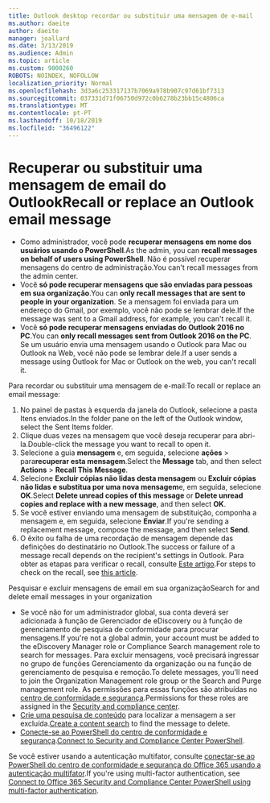 ```yaml
---
title: Outlook desktop recordar ou substituir uma mensagem de e-mail
ms.author: daeite
author: daeite
manager: joallard
ms.date: 3/13/2019
ms.audience: Admin
ms.topic: article
ms.custom: 9000260
ROBOTS: NOINDEX, NOFOLLOW
localization_priority: Normal
ms.openlocfilehash: 3d3a6c253317137b7069a978b907c97d61bf7313
ms.sourcegitcommit: 037331d71f06750d972c0b6278b23bb15c4806ca
ms.translationtype: MT
ms.contentlocale: pt-PT
ms.lasthandoff: 10/18/2019
ms.locfileid: "36496122"
---
```

# <a name="recall-or-replace-an-outlook-email-message"></a><span data-ttu-id="46d68-102">Recuperar ou substituir uma mensagem de email do Outlook</span><span class="sxs-lookup"><span data-stu-id="46d68-102">Recall or replace an Outlook email message</span></span>

- <span data-ttu-id="46d68-103">Como administrador, você pode **recuperar mensagens em nome dos usuários usando o PowerShell**.</span><span class="sxs-lookup"><span data-stu-id="46d68-103">As the admin, you can **recall messages on behalf of users using PowerShell**.</span></span> <span data-ttu-id="46d68-104">Não é possível recuperar mensagens do centro de administração.</span><span class="sxs-lookup"><span data-stu-id="46d68-104">You can't recall messages from the admin center.</span></span>
- <span data-ttu-id="46d68-105">Você **só pode recuperar mensagens que são enviadas para pessoas em sua organização**.</span><span class="sxs-lookup"><span data-stu-id="46d68-105">You can **only recall messages that are sent to people in your organization**.</span></span> <span data-ttu-id="46d68-106">Se a mensagem foi enviada para um endereço do Gmail, por exemplo, você não pode se lembrar dele.</span><span class="sxs-lookup"><span data-stu-id="46d68-106">If the message was sent to a Gmail address, for example, you can't recall it.</span></span>
- <span data-ttu-id="46d68-107">Você **só pode recuperar mensagens enviadas do Outlook 2016 no PC**.</span><span class="sxs-lookup"><span data-stu-id="46d68-107">You can **only recall messages sent from Outlook 2016 on the PC**.</span></span> <span data-ttu-id="46d68-108">Se um usuário envia uma mensagem usando o Outlook para Mac ou Outlook na Web, você não pode se lembrar dele.</span><span class="sxs-lookup"><span data-stu-id="46d68-108">If a user sends a message using Outlook for Mac or Outlook on the web, you can't recall it.</span></span>

<span data-ttu-id="46d68-109">Para recordar ou substituir uma mensagem de e-mail:</span><span class="sxs-lookup"><span data-stu-id="46d68-109">To recall or replace an email message:</span></span>

1. <span data-ttu-id="46d68-110">No painel de pastas à esquerda da janela do Outlook, selecione a pasta Itens enviados.</span><span class="sxs-lookup"><span data-stu-id="46d68-110">In the folder pane on the left of the Outlook window, select the Sent Items folder.</span></span>
1. <span data-ttu-id="46d68-111">Clique duas vezes na mensagem que você deseja recuperar para abri-la.</span><span class="sxs-lookup"><span data-stu-id="46d68-111">Double-click the message you want to recall to open it.</span></span>
1. <span data-ttu-id="46d68-112">Selecione a guia **mensagem** e, em seguida, selecione **ações** > para**recuperar esta mensagem**.</span><span class="sxs-lookup"><span data-stu-id="46d68-112">Select the **Message** tab, and then select **Actions** > **Recall This Message**.</span></span>
1. <span data-ttu-id="46d68-113">Selecione **Excluir cópias não lidas desta mensagem** ou **Excluir cópias não lidas e substitua por uma nova mensagem**e, em seguida, selecione **OK**.</span><span class="sxs-lookup"><span data-stu-id="46d68-113">Select **Delete unread copies of this message** or **Delete unread copies and replace with a new message**, and then select **OK**.</span></span>
1. <span data-ttu-id="46d68-114">Se você estiver enviando uma mensagem de substituição, componha a mensagem e, em seguida, selecione **Enviar**.</span><span class="sxs-lookup"><span data-stu-id="46d68-114">If you're sending a replacement message, compose the message, and then select **Send**.</span></span>
1. <span data-ttu-id="46d68-115">O êxito ou falha de uma recordação de mensagem depende das definições do destinatário no Outlook.</span><span class="sxs-lookup"><span data-stu-id="46d68-115">The success or failure of a message recall depends on the recipient's settings in Outlook.</span></span> <span data-ttu-id="46d68-116">Para obter as etapas para verificar o recall, consulte [Este artigo](https://support.office.com/article/35027f88-d655-4554-b4f8-6c0729a723a0).</span><span class="sxs-lookup"><span data-stu-id="46d68-116">For steps to check on the recall, see [this article](https://support.office.com/article/35027f88-d655-4554-b4f8-6c0729a723a0).</span></span>

<span data-ttu-id="46d68-117">Pesquisar e excluir mensagens de email em sua organização</span><span class="sxs-lookup"><span data-stu-id="46d68-117">Search for and delete email messages in your organization</span></span>

- <span data-ttu-id="46d68-118">Se você não for um administrador global, sua conta deverá ser adicionada à função de Gerenciador de eDiscovery ou à função de gerenciamento de pesquisa de conformidade para procurar mensagens.</span><span class="sxs-lookup"><span data-stu-id="46d68-118">If you're not a global admin, your account must be added to the eDiscovery Manager role or Compliance Search management role to search for messages.</span></span> <span data-ttu-id="46d68-119">Para excluir mensagens, você precisará ingressar no grupo de funções Gerenciamento da organização ou na função de gerenciamento de pesquisa e remoção.</span><span class="sxs-lookup"><span data-stu-id="46d68-119">To delete messages, you'll need to join the Organization Management role group or the Search and Purge management role.</span></span> <span data-ttu-id="46d68-120">As permissões para essas funções são atribuídas no [centro de conformidade e segurança](https://go.microsoft.com/fwlink/?linkid=2083731).</span><span class="sxs-lookup"><span data-stu-id="46d68-120">Permissions for these roles are assigned in the [Security and compliance center](https://go.microsoft.com/fwlink/?linkid=2083731).</span></span>
- <span data-ttu-id="46d68-121">[Crie uma pesquisa de conteúdo](https://docs.microsoft.com/office365/securitycompliance/content-search) para localizar a mensagem a ser excluída.</span><span class="sxs-lookup"><span data-stu-id="46d68-121">[Create a content search](https://docs.microsoft.com/office365/securitycompliance/content-search) to find the message to delete.</span></span>
- <span data-ttu-id="46d68-122">[Conecte-se ao PowerShell do centro de conformidade e segurança](https://docs.microsoft.com/powershell/exchange/office-365-scc/connect-to-scc-powershell/connect-to-scc-powershell?view=exchange-ps).</span><span class="sxs-lookup"><span data-stu-id="46d68-122">[Connect to Security and Compliance Center PowerShell](https://docs.microsoft.com/powershell/exchange/office-365-scc/connect-to-scc-powershell/connect-to-scc-powershell?view=exchange-ps).</span></span>

<span data-ttu-id="46d68-123">Se você estiver usando a autenticação multifator, consulte [conectar-se ao PowerShell do centro de conformidade e segurança do Office 365 usando a autenticação multifator](https://docs.microsoft.com/powershell/exchange/office-365-scc/connect-to-scc-powershell/mfa-connect-to-scc-powershell?view=exchange-ps).</span><span class="sxs-lookup"><span data-stu-id="46d68-123">If you're using multi-factor authentication, see [Connect to Office 365 Security and Compliance Center PowerShell using multi-factor authentication](https://docs.microsoft.com/powershell/exchange/office-365-scc/connect-to-scc-powershell/mfa-connect-to-scc-powershell?view=exchange-ps).</span></span>